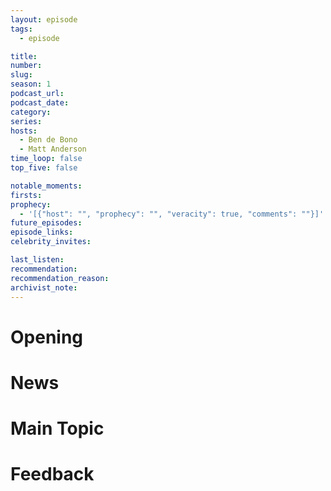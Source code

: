 ```yaml
---
layout: episode
tags:
  - episode

title: 
number: 
slug: 
season: 1
podcast_url: 
podcast_date: 
category: 
series: 
hosts:
  - Ben de Bono
  - Matt Anderson
time_loop: false
top_five: false

notable_moments:
firsts: 
prophecy: 
  - '[{"host": "", "prophecy": "", "veracity": true, "comments": ""}]'
future_episodes: 
episode_links: 
celebrity_invites: 

last_listen: 
recommendation: 
recommendation_reason: 
archivist_note: 
---
```

# Opening


# News


# Main Topic


# Feedback
